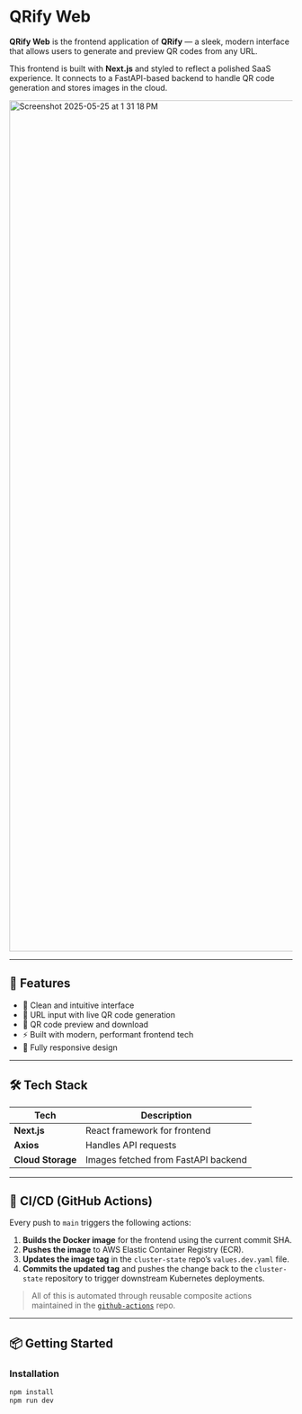 # QRify Web

**QRify Web** is the frontend application of **QRify** — a sleek, modern interface that allows users to generate and preview QR codes from any URL.

This frontend is built with **Next.js** and styled to reflect a polished SaaS experience. It connects to a FastAPI-based backend to handle QR code generation and stores images in the cloud.

<img width="1512" alt="Screenshot 2025-05-25 at 1 31 18 PM" src="https://github.com/user-attachments/assets/65a9950b-0169-4f0a-a33a-ec9e1d9947f9" />

---

## 🚀 Features

- 🧠 Clean and intuitive interface  
- 🔗 URL input with live QR code generation  
- 📸 QR code preview and download  
- ⚡ Built with modern, performant frontend tech  
- 📱 Fully responsive design  

---

## 🛠 Tech Stack

| Tech             | Description                         |
|------------------|-------------------------------------|
| **Next.js**      | React framework for frontend        |
| **Axios**        | Handles API requests                |
| **Cloud Storage**| Images fetched from FastAPI backend |

---

## 🔄 CI/CD (GitHub Actions)

Every push to `main` triggers the following actions:

1. **Builds the Docker image** for the frontend using the current commit SHA.
2. **Pushes the image** to AWS Elastic Container Registry (ECR).
3. **Updates the image tag** in the `cluster-state` repo’s `values.dev.yaml` file.
4. **Commits the updated tag** and pushes the change back to the `cluster-state` repository to trigger downstream Kubernetes deployments.

> All of this is automated through reusable composite actions maintained in the [`github-actions`](https://github.com/QRify-platform/github-actions) repo.

---

## 📦 Getting Started

### Installation

```bash
npm install
npm run dev
